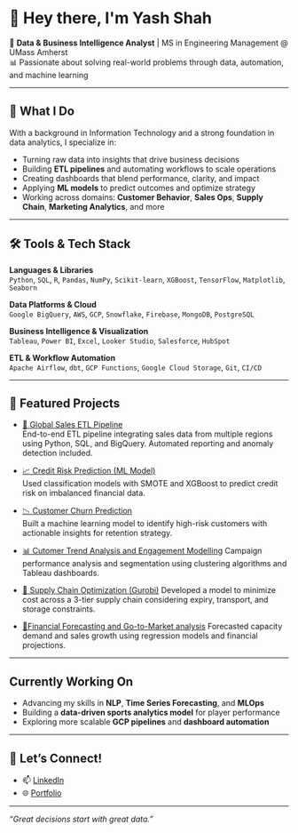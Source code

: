 # 👋 Hey there, I'm Yash Shah

🎯 **Data & Business Intelligence Analyst** | MS in Engineering Management @ UMass Amherst  
📊 Passionate about solving real-world problems through data, automation, and machine learning  

---

## 🚀 What I Do

With a background in Information Technology and a strong foundation in data analytics, I specialize in:
- Turning raw data into insights that drive business decisions
- Building **ETL pipelines** and automating workflows to scale operations
- Creating dashboards that blend performance, clarity, and impact
- Applying **ML models** to predict outcomes and optimize strategy  
- Working across domains: **Customer Behavior**, **Sales Ops**, **Supply Chain**, **Marketing Analytics**, and more

---

## 🛠️ Tools & Tech Stack

**Languages & Libraries**  
`Python`, `SQL`, `R`, `Pandas`, `NumPy`, `Scikit-learn`, `XGBoost`, `TensorFlow`, `Matplotlib`, `Seaborn`

**Data Platforms & Cloud**  
`Google BigQuery`, `AWS`, `GCP`, `Snowflake`, `Firebase`, `MongoDB`, `PostgreSQL`

**Business Intelligence & Visualization**  
`Tableau`, `Power BI`, `Excel`, `Looker Studio`, `Salesforce`, `HubSpot`

**ETL & Workflow Automation**  
`Apache Airflow`, `dbt`, `GCP Functions`, `Google Cloud Storage`, `Git`, `CI/CD`

---

## 📂 Featured Projects

- [🔄 Global Sales ETL Pipeline](https://github.com/YOUR_USERNAME/GlobalSales_ETL_Pipeline)  
  End-to-end ETL pipeline integrating sales data from multiple regions using Python, SQL, and BigQuery. Automated reporting and anomaly detection included.

- [📈 Credit Risk Prediction (ML Model)](https://github.com/ShahYash12/CrediRate-Risk-Adjusted-Lending-System-and-Default-Predictor)  
  Used classification models with SMOTE and XGBoost to predict credit risk on imbalanced financial data.

- [📉 Customer Churn Prediction](https://github.com/ShahYash12/CustomerChurn---Prediction)  
  Built a machine learning model to identify high-risk customers with actionable insights for retention strategy.

- [📊 Cutomer Trend Analysis and Engagement Modelling](https://github.com/ShahYash12/Customer-Trend-Analysis-and-Engagement)
  Campaign performance analysis and segmentation using clustering algorithms and Tableau dashboards.

- [🚚 Supply Chain Optimization (Gurobi)](https://github.com/ShahYash12/Inventory-portfolio-logistics-optimization)
  Developed a model to minimize cost across a 3-tier supply chain considering expiry, transport, and storage constraints.

- [📅Financial Forecasting and Go-to-Market analysis](https://github.com/ShahYash12/Data-Driven-Expansion)
  Forecasted capacity demand and sales growth using regression models and financial projections.

---

##  Currently Working On

- Advancing my skills in **NLP**, **Time Series Forecasting**, and **MLOps**  
- Building a **data-driven sports analytics model** for player performance  
- Exploring more scalable **GCP pipelines** and **dashboard automation**

---

## 🤝 Let’s Connect!

- 📫 [LinkedIn](https://www.linkedin.com/in/yashshah033)  
- 🌐 [Portfolio](https://yash-shah-portfolio.notion.site/Hey-I-m-Yash-1554f5a4160d805397b9cd6cb77977ba)

---

_“Great decisions start with great data.”_
